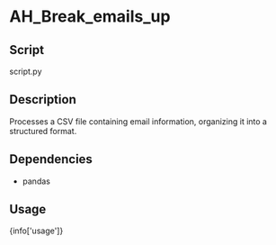 # AH_Break_emails_up

## Script
script.py

## Description
Processes a CSV file containing email information, organizing it into a structured format.

## Dependencies
- pandas

## Usage
{info['usage']}
